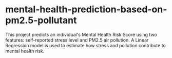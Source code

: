 # mental-health-prediction-based-on-pm2.5-pollutant
This project predicts an individual's Mental Health Risk Score using two features: self-reported stress level and PM2.5 air pollution. A Linear Regression model is used to estimate how stress and pollution contribute to mental health risk.
